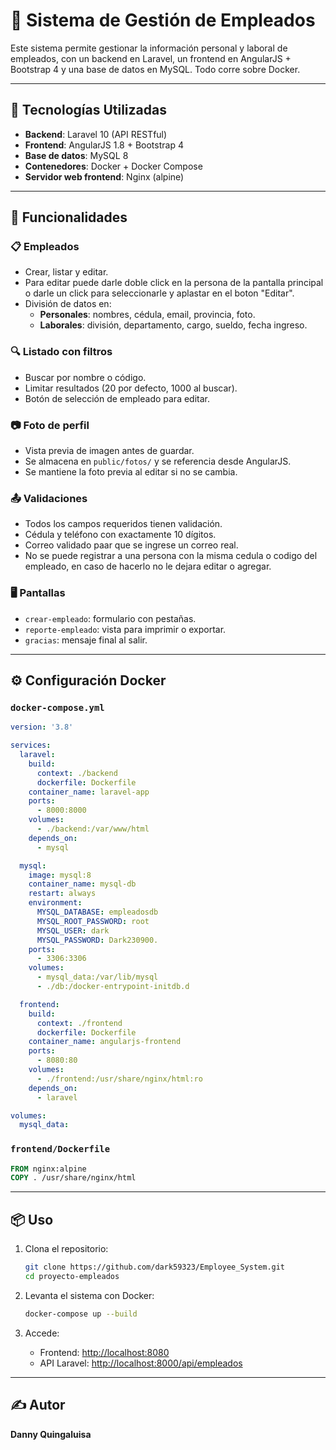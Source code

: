 # 🧾 Sistema de Gestión de Empleados

Este sistema permite gestionar la información personal y laboral de empleados, con un backend en Laravel, un frontend en AngularJS + Bootstrap 4 y una base de datos en MySQL. Todo corre sobre Docker.

---

## 🚀 Tecnologías Utilizadas

- **Backend**: Laravel 10 (API RESTful)
- **Frontend**: AngularJS 1.8 + Bootstrap 4
- **Base de datos**: MySQL 8
- **Contenedores**: Docker + Docker Compose
- **Servidor web frontend**: Nginx (alpine)

---

## 🧠 Funcionalidades

### 📋 Empleados
- Crear, listar y editar.
- Para editar puede darle doble click en la persona de la pantalla principal o darle un click para seleccionarle y aplastar en el boton "Editar".
- División de datos en:
  - **Personales**: nombres, cédula, email, provincia, foto.
  - **Laborales**: división, departamento, cargo, sueldo, fecha ingreso.

### 🔍 Listado con filtros
- Buscar por nombre o código.
- Limitar resultados (20 por defecto, 1000 al buscar).
- Botón de selección de empleado para editar.

### 📷 Foto de perfil
- Vista previa de imagen antes de guardar.
- Se almacena en `public/fotos/` y se referencia desde AngularJS.
- Se mantiene la foto previa al editar si no se cambia.

### 📤 Validaciones
- Todos los campos requeridos tienen validación.
- Cédula y teléfono con exactamente 10 dígitos.
- Correo validado paar que se ingrese un correo real.
- No se puede registrar a una persona con la misma cedula o codigo del empleado, en caso de hacerlo no le dejara editar o agregar.

### 🖥 Pantallas
- `crear-empleado`: formulario con pestañas.
- `reporte-empleado`: vista para imprimir o exportar.
- `gracias`: mensaje final al salir.

---

## ⚙️ Configuración Docker

### `docker-compose.yml`
```yaml
version: '3.8'

services:
  laravel:
    build:
      context: ./backend
      dockerfile: Dockerfile
    container_name: laravel-app
    ports:
      - 8000:8000
    volumes:
      - ./backend:/var/www/html
    depends_on:
      - mysql

  mysql:
    image: mysql:8
    container_name: mysql-db
    restart: always
    environment:
      MYSQL_DATABASE: empleadosdb
      MYSQL_ROOT_PASSWORD: root
      MYSQL_USER: dark
      MYSQL_PASSWORD: Dark230900.
    ports:
      - 3306:3306
    volumes:
      - mysql_data:/var/lib/mysql
      - ./db:/docker-entrypoint-initdb.d

  frontend:
    build:
      context: ./frontend
      dockerfile: Dockerfile
    container_name: angularjs-frontend
    ports:
      - 8080:80
    volumes:
      - ./frontend:/usr/share/nginx/html:ro
    depends_on:
      - laravel

volumes:
  mysql_data:
```

### `frontend/Dockerfile`
```dockerfile
FROM nginx:alpine
COPY . /usr/share/nginx/html
```

---

## 📦 Uso

1. Clona el repositorio:
   ```bash
   git clone https://github.com/dark59323/Employee_System.git
   cd proyecto-empleados
   ```

2. Levanta el sistema con Docker:
   ```bash
   docker-compose up --build
   ```

3. Accede:
   - Frontend: [http://localhost:8080](http://localhost:8080)
   - API Laravel: [http://localhost:8000/api/empleados](http://localhost:8000/api/empleados)

---

## ✍️ Autor

**Danny Quingaluisa**


